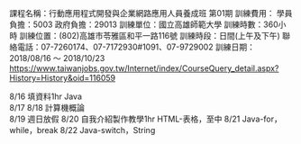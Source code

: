  課程名稱：行動應用程式開發與企業網路應用人員養成班 第01期
訓練費用： 學員負擔：5003
政府負擔：29013
訓練單位：國立高雄師範大學
訓練時數：360小時
訓練位置：(802)高雄市苓雅區和平一路116號
訓練時段：日間(上午及下午)
聯絡電話：07-7260174、07-7172930#1091、07-9729002
訓練日期：2018/08/16 ～ 2018/10/23
https://www.taiwanjobs.gov.tw/Internet/index/CourseQuery_detail.aspx?History=History&oid=116059


8/16 填資料1hr Java  
8/17
8/18 計算機概論  
8/19 週日放假
8/20 自我介紹製作教學1hr HTML-表格，至中 
8/21 Java-for，while，break
8/22 Java-switch，String
